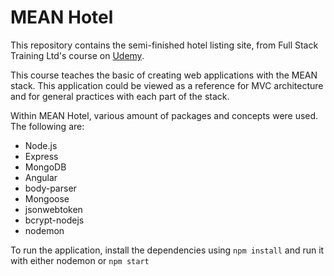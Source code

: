 # MEAN Hotel

This repository contains the semi-finished hotel listing site, from Full Stack Training Ltd's course on [Udemy](https://www.udemy.com/the-complete-javascript-developer-mean-stack-zero-to-hero). 

This course teaches the basic of creating web applications with the MEAN stack. This application could be viewed as a reference for MVC architecture and for general practices with each part of the stack.

Within MEAN Hotel, various amount of packages and concepts were used. The following are: 

- Node.js
- Express
- MongoDB
- Angular
- body-parser
- Mongoose
- jsonwebtoken
- bcrypt-nodejs
- nodemon

To run the application, install the dependencies using `npm install` and run it with either nodemon or `npm start`

